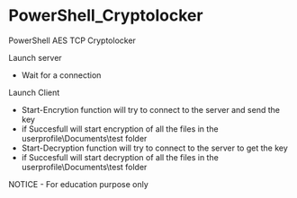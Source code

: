 # PowerShell_Cryptolocker
PowerShell AES TCP Cryptolocker

Launch server
 - Wait for a connection

Launch Client
- Start-Encrytion function will try to connect to the server and send the key
- if Succesfull will start encryption of all the files in the userprofile\Documents\test folder
- Start-Decryption function will try to connect to the server to get the key
- if Succesfull will start decryption of all the files in the userprofile\Documents\test folder

NOTICE - For education purpose only
